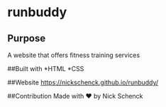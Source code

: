 # runbuddy

## Purpose
A website that offers fitness training services

##Built with
*HTML
*CSS

##Website
https://nickschenck.github.io/runbuddy/

##Contribution
Made with ❤️ by Nick Schenck
